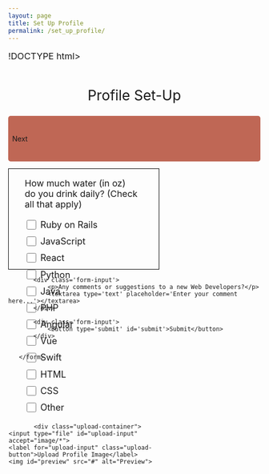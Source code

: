 ```yaml
---
layout: page
title: Set Up Profile
permalink: /set_up_profile/
---
```


!DOCTYPE html>
<html lang="en">
<head>
   <meta charset="UTF-8">
   <meta http-equiv="X-UA-Compatible" content="IE=edge">
   <meta name="viewport" content="width=device-width, initial-scale=1.0">
   <link rel="stylesheet" type="text/css" href="style.css">
   <title>Developer's Survey Form</title>

   <style>
    html{
    font-size: 16px;
}

body{
    margin: 0;
}

.container{
  width: 100%;
  margin: 3.2rem auto 0 auto;
}

@media(min-width: 576px){
  .container{
    max-width: 540px;
  }
}

@media(min-width: 768px){
  .container{
    max-width: 720px
  }
}

header{
    text-align: center;
    margin-bottom: 1.5rem;
}

h1{
  font-weight: 400;
}

#description{
  font-weight: 200;
  font-style: italic;
  text-shadow: 1px 1px 1px rgba(0, 0, 0, 0.5)

  
}


#survey-form{
   background: rgb(191, 103, 85);
   padding: 2.3rem 0.5rem;
   border-radius: 0.3rem;
}

.form-input{
   margin: 0 2.5rem 1.2rem 2rem;
}

.form-input-size{
   display: block;
   width: 100%;
   height: 1.5rem;
   padding: 0.3rem 0.4rem;
   border-radius: 0.2rem;
   outline: 0;
   border-style: none;
   margin-top: 0.4rem;  
}

p{
 font-size: 1.12rem;
}

#radio-btn,
#check-box {
 margin-right: 0.5rem;
 min-height: 1.2rem;
 min-width: 1.2rem;
}

label {
 display: flex;
 align-items: center;
 font-size: 1.125rem;
 margin-bottom: 0.5rem;
}


textarea{
 width: 100%;
 min-height: 6rem;
 resize: vertical;
 padding: 0.5rem 0 0 0.5rem;
}

#submit{
 width: 100%;
 padding: 0.8rem;
 background: rgb(7, 173, 7);
 color: white;
 border-radius: 0.2rem;
 cursor: pointer;
 border: none;
}

.upload-container {
      text-align: center;
    }

    .upload-button {
      cursor: pointer;
      padding: 10px 15px;
      background-color: rgb(163, 67, 125);
      color: black;
      border-radius: 5px;
      font-size: 16px;
    }

    #upload-input {
      display: none;
    }

    #preview {
      max-width: 300px;
      margin-top: 20px;
    }

    #general, #health {
    border: 1px solid black;
    width: 300px;
    height: 200px;
}

#panel2 {
    display: none;
}

    </style>
<script type="text/javascript" src="jquery.2.1.0.js">
    $('#btnNext').click(function() {
    $('#general').hide();
    $('#health').show();

});
</script>
</head>
<body>
   <div class="container">
       <header>
           <h1 id='title'> Profile Set-Up</h1>
       </header>
       <form id='survey-form' method = "post>
       <div id = 'general'>
           <div class='form-input'>
               <label id='name-label'>Name</label>
               <input type='text' id='name' placeholder='Enter your name' class='form-input-size' required />
           </div>
           <div class='form-input'>
               <label id='email-label'>Email</label>
               <input type='email' id='email' placeholder='Enter your email' class='form-input-size' required />
           </div>
           <div class='form-input'>
               <label id='number-label'>Age
               </label>
               <input type='number' id='number' placeholder='25' min='0' max='80' class='form-input-size' />
           </div>
           <div class='form-input'>
               <p>Which option best describes your current role?</p>
               <select id='dropdown' class='form-input-size' required>
                   <option disabled selected value> Country of Residence</option>
                   <option value='Student'>Student</option>
                   <option value='USA'> USA </option>
                   <option value='Germany'> Germany</option>
                   <option value='Prefer not to say'>Prefer not to answer</option>
                   <option value='Other'>Other</option>
               </select>
           </div>
           <div class='form-input'>
               <p>Would you be comfortable sharing your anonymous health information for crowdsourcing?</p>
               <input type='radio' name='answer' id='radio-btn' value='Definately' checked /> Definately    </br>
               <input type='radio' name='answer' id='radio-btn' value='Maybe' />Maybe </br>
               <input type='radio' name='answer' id='radio-btn' value='Not sure' />No</br>
           </div>
           <button type= "button" id="btnNext">Next</button>
</div>

<div id = 'health'>
           <div class='form-input'>
               <p>How much water (in oz) do you drink daily?
                   <span>(Check all that apply)</span>
               </p>
               <label><input type='checkbox' id='check-box' value='Ruby on Rails'>Ruby on Rails</label>
               <label><input type='checkbox' id='check-box' value='JavaScript'>JavaScript</label>
               <label><input type='checkbox' id='check-box' value='React'>React</label>
               <label><input type='checkbox' id='check-box' value='Python'>Python</label>
               <label><input type='checkbox' id='check-box' value='Java'>Java</label>
               <label><input type='checkbox' id='check-box' value='PHP'>PHP</label>
               <label><input type='checkbox' id='check-box' value='Angular'>Angular</label>
               <label><input type='checkbox' id='check-box' value='Vue'>Vue</label>
               <label><input type='checkbox' id='check-box' value='Swift'>Swift</label>
               <label><input type='checkbox' id='check-box' value='HTML'>HTML</label>
               <label><input type='checkbox' id='check-box' value='CSS'>CSS</label>
               <label><input type='checkbox' id='check-box' value='Other'>Other</label>
           </div>

           <div class="upload-container">
    <input type="file" id="upload-input" accept="image/*">
    <label for="upload-input" class="upload-button">Upload Profile Image</label>
    <img id="preview" src="#" alt="Preview">
  </div>
  </div>

  <script>
    document.getElementById('upload-input').addEventListener('change', function() {
      const fileInput = this;
      const previewImg = document.getElementById('preview');

      if (fileInput.files && fileInput.files[0]) {
        const reader = new FileReader();

        reader.onload = function(e) {
          previewImg.src = e.target.result;
        };

        reader.readAsDataURL(fileInput.files[0]);
      }
    });
  </script>

           

           <div class='form-input'>
               <p>Any comments or suggestions to a new Web Developers?</p>
               <textarea type='text' placeholder='Enter your comment here...'></textarea>
           </div>

           <div class='form-input'>
               <button type='submit' id='submit'>Submit</button>
           </div>

           
       </form>
   </div>

   

</body>
</html>

